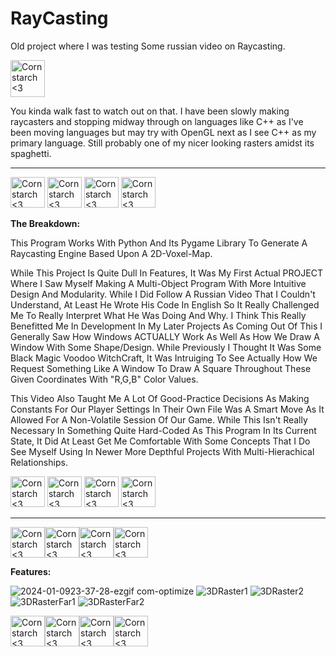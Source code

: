 # RayCasting
Old project where I was testing Some russian video on Raycasting. 

<img src="https://github.com/Kingerthanu/RayCasting/assets/76754592/8a2bde70-3ab0-4929-8b61-12c439003e32" alt="Cornstarch <3" width="55" height="59">

You kinda walk fast to watch out on that. I have been slowly making raycasters and stopping midway through on languages like C++ as I've been moving languages but may try with OpenGL next as I see C++ as my primary language. Still probably one of my nicer looking rasters amidst its spaghetti.

----------------------------------------------

<img src="https://github.com/Kingerthanu/RayCasting/assets/76754592/7be2a422-4e4e-454c-a1d5-b4cd99c126e9" alt="Cornstarch <3" width="55" height="49"> <img src="https://github.com/Kingerthanu/RayCasting/assets/76754592/7be2a422-4e4e-454c-a1d5-b4cd99c126e9" alt="Cornstarch <3" width="55" height="49"> <img src="https://github.com/Kingerthanu/RayCasting/assets/76754592/7be2a422-4e4e-454c-a1d5-b4cd99c126e9" alt="Cornstarch <3" width="55" height="49"> <img src="https://github.com/Kingerthanu/RayCasting/assets/76754592/7be2a422-4e4e-454c-a1d5-b4cd99c126e9" alt="Cornstarch <3" width="55" height="49">


**The Breakdown:**

  This Program Works With Python And Its Pygame Library To Generate A Raycasting Engine Based Upon A 2D-Voxel-Map.

  While This Project Is Quite Dull In Features, It Was My First Actual PROJECT Where I Saw Myself Making A Multi-Object Program With More Intuitive Design And Modularity. While I Did Follow A Russian Video That I Couldn't Understand, At Least He Wrote His Code In English So It Really Challenged Me To Really Interpret What He Was Doing And Why. I Think This Really Benefitted Me In Development In My Later Projects As Coming Out Of This I Generally Saw How Windows ACTUALLY Work As Well As How We Draw A Window With Some Shape/Design. While Previously I Thought It Was Some Black Magic Voodoo WitchCraft, It Was Intruiging To See Actually How We Request Something Like A Window To Draw A Square Throughout These Given Coordinates With "R,G,B" Color Values.

  This Video Also Taught Me A Lot Of Good-Practice Decisions As Making Constants For Our Player Settings In Their Own File Was A Smart Move As It Allowed For A Non-Volatile Session Of Our Game. While This Isn't Really Necessary In Something Quite Hard-Coded As This Program In Its Current State, It Did At Least Get Me Comfortable With Some Concepts That I Do See Myself Using In Newer More Depthful Projects With Multi-Hierachical Relationships.

<img src="https://github.com/Kingerthanu/RayCasting/assets/76754592/e1106c40-2320-4748-be36-c4aff6276c13" alt="Cornstarch <3" width="55" height="49"> <img src="https://github.com/Kingerthanu/RayCasting/assets/76754592/e1106c40-2320-4748-be36-c4aff6276c13" alt="Cornstarch <3" width="55" height="49"> <img src="https://github.com/Kingerthanu/RayCasting/assets/76754592/e1106c40-2320-4748-be36-c4aff6276c13" alt="Cornstarch <3" width="55" height="49"> <img src="https://github.com/Kingerthanu/RayCasting/assets/76754592/e1106c40-2320-4748-be36-c4aff6276c13" alt="Cornstarch <3" width="55" height="49">

----------------------------------------------

<img src="https://github.com/Kingerthanu/RayCasting/assets/76754592/67926ce6-45d1-4f01-b045-9d6d7d523325" alt="Cornstarch <3" width="55" height="49"><img src="https://github.com/Kingerthanu/RayCasting/assets/76754592/67926ce6-45d1-4f01-b045-9d6d7d523325" alt="Cornstarch <3" width="55" height="49"><img src="https://github.com/Kingerthanu/RayCasting/assets/76754592/67926ce6-45d1-4f01-b045-9d6d7d523325" alt="Cornstarch <3" width="55" height="49"><img src="https://github.com/Kingerthanu/RayCasting/assets/76754592/67926ce6-45d1-4f01-b045-9d6d7d523325" alt="Cornstarch <3" width="55" height="49">


**Features:**

![2024-01-0923-37-28-ezgif com-optimize](https://github.com/Kingerthanu/RayCasting/assets/76754592/5ff253b4-c88e-485d-aeb0-b7c9847e5ccf)
![3DRaster1](https://github.com/Kingerthanu/RayCasting/assets/76754592/039fcd9b-f984-4cd1-bae4-c0d142ebce6e)
![3DRaster2](https://github.com/Kingerthanu/RayCasting/assets/76754592/a5473ce6-a789-43f7-8d93-8b47a2ea7eea)
![3DRasterFar1](https://github.com/Kingerthanu/RayCasting/assets/76754592/a4d532b6-684f-4b5d-bc23-bd8e73870a97)
![3DRasterFar2](https://github.com/Kingerthanu/RayCasting/assets/76754592/1bd47685-3b16-4ad6-8b45-6ee3219bca45)



<img src="https://github.com/Kingerthanu/RayCasting/assets/76754592/07761638-8ddc-418e-a6fc-60e70c7b0d8f" alt="Cornstarch <3" width="55" height="49"><img src="https://github.com/Kingerthanu/RayCasting/assets/76754592/07761638-8ddc-418e-a6fc-60e70c7b0d8f" alt="Cornstarch <3" width="55" height="49"><img src="https://github.com/Kingerthanu/RayCasting/assets/76754592/07761638-8ddc-418e-a6fc-60e70c7b0d8f" alt="Cornstarch <3" width="55" height="49"><img src="https://github.com/Kingerthanu/RayCasting/assets/76754592/07761638-8ddc-418e-a6fc-60e70c7b0d8f" alt="Cornstarch <3" width="55" height="49">
